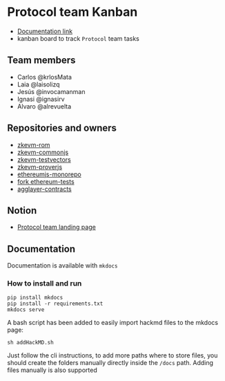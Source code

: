# Protocol team Kanban
- [Documentation link](https://expert-journey-9jzpgrg.pages.github.io/)
- kanban board to track `Protocol` team tasks

## Team members
- Carlos @krlosMata
- Laia @laisolizq
- Jesús @invocamanman
- Ignasi @ignasirv
- Alvaro @alrevuelta

## Repositories and owners
- [zkevm-rom](https://github.com/0xPolygon/zkevm-rom)
- [zkevm-commonjs](https://github.com/0xPolygon/zkevm-commonjs)
- [zkevm-testvectors](https://github.com/0xPolygon/zkevm-testvectors)
- [zkevm-proverjs](https://github.com/0xPolygon/zkevm-proverjs)
- [ethereumjs-monorepo](https://github.com/0xPolygon/ethereumjs-monorepo)
- [fork ethereum-tests](https://github.com/0xPolygon/ethereum-tests)
- [agglayer-contracts](https://github.com/agglayer/agglayer-contracts/)

## Notion
- [Protocol team landing page](https://www.notion.so/polygontechnology/Protocol-team-b3ee0712a65b4558910bea2ed1aecf03)

## Documentation
Documentation is available with `mkdocs`

### How to install and run
````
pip install mkdocs
pip install -r requirements.txt
mkdocs serve
````

A bash script has been added to easily import hackmd files to the mkdocs page:
````
sh addHackMD.sh
````

Just follow the cli instructions, to add more paths where to store files, you should create the folders manually directly inside the `/docs` path.
Adding files manually is also supported